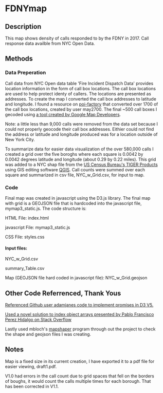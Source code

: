 # FDNYmap

## Description
This map shows density of calls responded to by the FDNY in 2017. Call response data availble from NYC Open Data.

## Methods
### Data Preperation
Call data from NYC Open data table 'Fire Incident Dispatch Data' provides location information in the form of call box locations. The call box locations are used to help protect identy of callers. The locations are presented as addresses. To create the map I converted the call box addresses to latitude and longitude. I found a resource on [poi-factory](http://www.poi-factory.com/node/11074) that converted over 1700 of the call box locations, created by user may2700. The final ~500 call boxes I gecoded using [a tool created by Google Map Developers](http://www.mapdevelopers.com/batch_geocode_tool.php). 

Note: a little less than 9,000 calls were removed from the data set because I could not properly geocode their call box addresses. Eithier could not find the address or latitude and longitude produced was for a location outside of New York City.

To summarize data for easier data visualization of the over 580,000 calls I created a grid over the five boroghs where each square is 0.0042 by 0.0042 degrees latitude and longitude (about 0.29 by 0.22 miles). This grid was added to a NYC shap file from the [US Census Bureau's TIGER Products](https://www.census.gov/geo/maps-data/data/tiger-line.html) using GIS editing software [QGIS](https://www.qgis.org/en/site/). Call counts were summed over each square and summarized in csv file, NYC_w_Grid.csv, for input to map.

### Code
Final map was created in javascript using the D3.js library. The final map with grid is a GEOJSON file that is hardcoded into the javascript file, mymap3_static.js. The code structure is:

HTML File: index.html

javascript File: mymap3_static.js

CSS File: styles.css

#### Input files:
NYC_w_Grid.csv

summary_Table.csv

Map (GEOJSON file hard coded in javascript file): NYC_w_Grid.geojson

## Other Code Referrenced, Thank Yous
[Referenced Github user adamjanes code to implement promises in D3 V5.](https://gist.github.com/adamjanes/6cf85a4fd79e122695ebde7d41fe327f)

[Used a novel solution to index object arrays presented by Pablo Francisco Perez Hidalgo on Stack Overflow](https://stackoverflow.com/questions/8668174/indexof-method-in-an-object-array)

Lastly used mbloch's [mapshaper](https://mapshaper.org/) program through out the project to check the shape and geojson files I was creating.

## Notes
Map is a fixed size in its current creation, I have exported it to a pdf file for easier viewing, draft1.pdf.

V1.0 had errors in the call count due to grid spaces that fell on the borders of boughs, it would count the calls multiple times for each borough. That has been corrected in V1.1.

